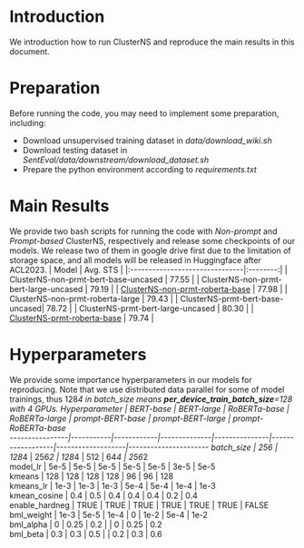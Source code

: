 # Introduction

We introduction how to run ClusterNS and reproduce the main results in this document.

# Preparation

Before running the code, you may need to implement some preparation, including:
* Download unsupervised training dataset in *data/download_wiki.sh*
* Download testing dataset in *SentEval/data/downstream/download_dataset.sh*
* Prepare the python environment according to *requirements.txt*

# Main Results

We provide two bash scripts for running the code with *Non-prompt* and *Prompt-based* ClusterNS, respectively and release some checkpoints of our models. We release two of them in google drive first due to the limitation of storage space, and all models will be released in Huggingface after ACL2023.
|              Model              | Avg. STS |
|:-------------------------------|:--------:|
|  ClusterNS-non-prmt-bert-base-uncased |   77.55 |
| ClusterNS-non-prmt-bert-large-uncased |   79.19  |
|    [ClusterNS-non-prmt-roberta-base](https://drive.google.com/file/d/17qwll3YI55-5IeZJQdm4yfFSYeCamBco/view?usp=share_link)    |   77.98  |
|    ClusterNS-non-prmt-roberta-large  |   79.43  |
|   ClusterNS-prmt-bert-base-uncased|   78.72  |
|  ClusterNS-prmt-bert-large-uncased  |   80.30  |
|     [ClusterNS-prmt-roberta-base](https://drive.google.com/file/d/1VmzM2LdWzx6SAU4u69tRAsBXEGLbGK5g/view?usp=share_link)     |   79.74  |

# Hyperparameters

We provide some importance hyperparameters in our models for reproducing. Note that we use distributed data parallel for some of model trainings, thus 128*4 in batch_size means **per_device_train_batch_size**=128 with 4 GPUs.
 Hyperparameter | BERT-base | BERT-large | RoBERTa-base | RoBERTa-large | prompt-BERT-base | prompt-BERT-large | prompt-RoBERTa-base  
----------------|-----------|------------|--------------|---------------|------------------|-------------------|----------------------
 batch_size     | 256       | 128*4      | 256*2        | 128*4         | 512              | 64*4              | 256*2                
 model_lr       | 5e-5  | 5e-5   | 5e-5     | 5e-5      | 5e-5         | 3e-5          | 5e-5             
 kmeans         | 128       | 128        | 128          | 128           | 96               | 96                | 128                  
 kmeans_lr      | 1e-3  | 1e-3   | 1e-3     | 5e-4      | 5e-4         | 1e-4          | 1e-3             
 kmean_cosine   | 0.4       | 0.5        | 0.4          | 0.4           | 0.4              | 0.2               | 0.4                  
 enable_hardneg | TRUE      | TRUE       | TRUE         | TRUE          | TRUE             | TRUE              | FALSE                
 bml_weight     | 1e-3  | 5e-5   | 1e-4     | 0             | 1e-2         | 5e-4          | 1e-2             
 bml_alpha      | 0         | 0.25       | 0.2          |               | 0                | 0.25              | 0.2                  
 bml_beta       | 0.3       | 0.3        | 0.5          |               | 0.2              | 0.3               | 0.6                  

